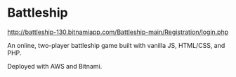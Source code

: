 # Battleship

http://battleship-130.bitnamiapp.com/Battleship-main/Registration/login.php

An online, two-player battleship game built with vanilla JS, HTML/CSS, and PHP. 

Deployed with AWS and Bitnami. 
